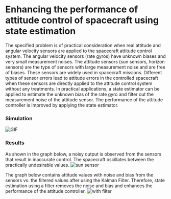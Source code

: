 # Enhancing the performance of attitude control of spacecraft using state estimation
The specified problem is of practical consideration when real attitude and angular
velocity sensors are applied to the spacecraft attitude control system. The angular
velocity sensors (rate gyros) have unknown biases and very small measurement noises.
The attitude sensors (sun sensors, horizon sensors) are the type of sensors with
large measurement noise and are free of biases. These sensors are widely used in
spacecraft missions. Different types of sensor errors lead to attitude errors in the
controlled spacecraft when these sensors are directly applied to the attitude control
system without any treatments. In practical applications, a state estimator can be applied to estimate the unknown bias of the rate gyro and filter out the
measurement noise of the attitude sensor. The performance of the attitude controller is improved by applying the state estimator.

### Simulation
![GIF](https://user-images.githubusercontent.com/64770588/216806338-61281669-eb98-45e8-a3c4-0dc38dd1e8ab.gif)
### Results
As shown in the graph below, a noisy output is observed from the sensors
that result in inaccurate control. The spacecraft oscillates between the practically
undesirable values.
![sun sensor](https://user-images.githubusercontent.com/64770588/216806599-29e8bfa2-6ade-4ea3-8401-e87c64274282.png)

The graph below contains attitude values with noise and bias from the sensors vs. the
filtered values after using the Kalman Filter. Therefore, state estimation using a filter
removes the noise and bias and enhances the performance of the attitude controller.
![with filter](https://user-images.githubusercontent.com/64770588/216806631-674de9d4-95ee-4d53-b59b-3fddca01a737.png)
